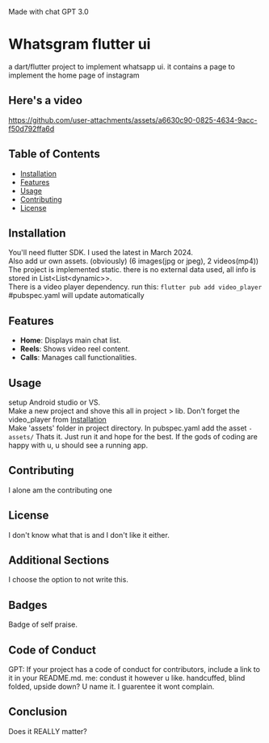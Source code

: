 Made with chat GPT 3.0

# Whatsgram flutter ui

a dart/flutter project to implement whatsapp ui. it contains a page to implement the home page of instagram

## Here's a video
https://github.com/user-attachments/assets/a6630c90-0825-4634-9acc-f50d792ffa6d


## Table of Contents

- [Installation](#installation)
- [Features](#features)
- [Usage](#usage)
- [Contributing](#contributing)
- [License](#license)

## Installation

You'll need flutter SDK. I used the latest in March 2024.  
Also add ur own assets. (obviously) (6 images(jpg or jpeg), 2 videos(mp4))  
The project is implemented static. there is no external data used, all info is stored in List<List\<dynamic>>.  
There is a video player dependency. run this:
  ```flutter pub add video_player```
  #pubspec.yaml will update automatically

## Features
- **Home**: Displays main chat list.
- **Reels**: Shows video reel content.
- **Calls**: Manages call functionalities.

## Usage

setup Android studio or VS.  
Make a new project and shove this all in project > lib.  Don't forget the video_player from [Installation](#installation)  
Make 'assets' folder in project directory.  In pubspec.yaml add the asset 
  ```- assets/```
Thats it. Just run it and hope for the best. If the gods of coding are happy with u, u should see a running app.


## Contributing

I alone am the contributing one

## License

I don't know what that is and I don't like it either.

## Additional Sections

I choose the option to not write this.

## Badges

Badge of self praise.

## Code of Conduct

GPT: If your project has a code of conduct for contributors, include a link to it in your README.md.  me: condust it however u like. handcuffed, blind folded, upside down? U name it. I guarentee it wont complain.

## Conclusion

Does it REALLY matter?
